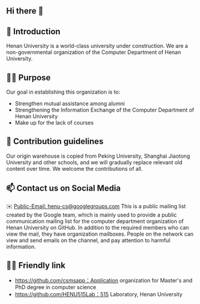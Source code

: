 ## Hi there 👋

## 🍿 Introduction
Henan University is a world-class university under construction. We are a non-governmental organization of the Computer Department of Henan University.

## 👩‍💻 Purpose
Our goal in establishing this organization is to:
- Strengthen mutual assistance among alumni
- Strengthening the Information Exchange of the Computer Department of Henan University
- Make up for the lack of courses

## 🌈 Contribution guidelines
Our origin warehouse is copied from Peking University, Shanghai Jiaotong University and other schools, and we will gradually replace relevant old content over time. We welcome the contributions of all.

## 📫 Contact us on Social Media
✉️ [Public-Email: henu-cs@googlegroups.com](mailto:henu-cs@googlegroups.com)
This is a public mailing list created by the Google team, which is mainly used to provide a public communication mailing list for the computer department organization of Henan University on GitHub. In addition to the required members who can view the mail, they have organization mailboxes. People on the network can view and send emails on the channel, and pay attention to harmful information.

## 👨‍🎓 Friendly link
- https://github.com/csmsapp：Application organization for Master's and PhD degree in computer science
- https://github.com/HENU515Lab：515 Laboratory, Henan University
<!--

**Here are some ideas to get you started:**

🙋‍♀️ A short introduction - what is your organization all about?
🌈 Contribution guidelines - how can the community get involved?
👩‍💻 Useful resources - where can the community find your docs? Is there anything else the community should know?
🍿 Fun facts - what does your team eat for breakfast?
🧙 Remember, you can do mighty things with the power of [Markdown](https://docs.github.com/github/writing-on-github/getting-started-with-writing-and-formatting-on-github/basic-writing-and-formatting-syntax)
-->
